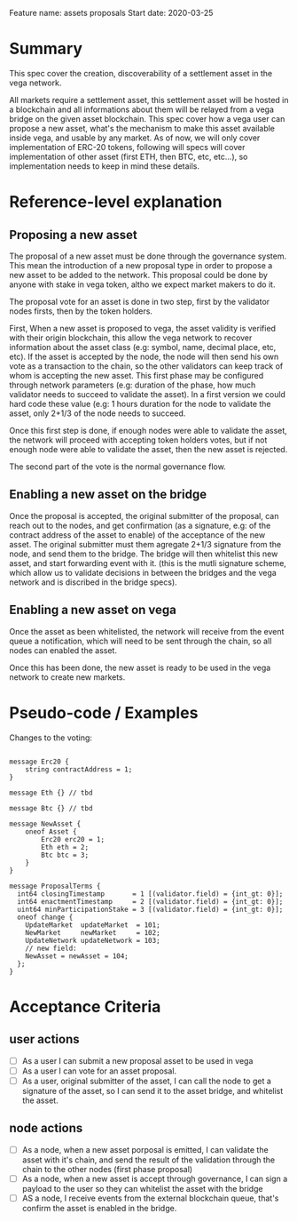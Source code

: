 Feature name: assets proposals
Start date: 2020-03-25

# Summary
This spec cover the creation, discoverability of a settlement asset in the vega network.

All markets require a settlement asset, this settlement asset will be hosted in a blockchain and all informations about them will be relayed from a vega bridge on the given asset blockchain.
This spec cover how a vega user can propose a new asset, what's the mechanism to make this asset available inside vega, and usable by any market.
As of now, we will only cover implementation of ERC-20 tokens, following will specs will cover implementation of other asset (first ETH, then BTC, etc, etc...), so implementation needs to keep in mind these details.

# Reference-level explanation

## Proposing a new asset

The proposal of a new asset must be done through the governance system.
This mean the introduction of a new proposal type in order to propose a new asset to be added to the network.
This proposal could be done by anyone with stake in vega token, altho we expect market makers to do it.

The proposal vote for an asset is done in two step, first by the validator nodes firsts, then by the token holders.

First, When a new asset is proposed to vega, the asset validity is verified with their origin blockchain, this allow the vega network to recover information about the asset class (e.g: symbol, name, decimal place, etc, etc).
If the asset is accepted by the node, the node will then send his own vote as a transaction to the chain, so the other validators can keep track of whom is accepting the new asset.
This first phase may be configured through network parameters (e.g: duration of the phase, how much validator needs to succeed to validate the asset).
In a first version we could hard code these value (e.g: 1 hours duration for the node to validate the asset, only 2+1/3 of the node needs to succeed.

Once this first step is done, if enough nodes were able to validate the asset, the network will proceed with accepting token holders votes, but if not enough node were able to validate the asset, then the new asset is rejected.

The second part of the vote is the normal governance flow.

## Enabling a new asset on the bridge

Once the proposal is accepted, the original submitter of the proposal, can reach out to the nodes, and get confirmation (as a signature, e.g: of the contract address of the asset to enable) of the acceptance of the new asset.
The original submitter must them agregate 2+1/3 signature from the node, and send them to the bridge. The bridge will then whitelist this new asset, and start forwarding event with it.
(this is the mutli signature scheme, which allow us to validate decisions in between the bridges and the vega network and is discribed in the bridge specs).

## Enabling a new asset on vega

Once the asset as been whitelisted, the network will receive from the event queue a notification, which will need to be sent through the chain, so all nodes can enabled the asset.

Once this has been done, the new asset is ready to be used in the vega network to create new markets.

# Pseudo-code / Examples

Changes to the voting:

```

message Erc20 {
	string contractAddress = 1;
}

message Eth {} // tbd

message Btc {} // tbd

message NewAsset {
	oneof Asset {
		Erc20 erc20 = 1;
		Eth eth = 2;
		Btc btc = 3;
	}
}

message ProposalTerms {
  int64 closingTimestamp       = 1 [(validator.field) = {int_gt: 0}];
  int64 enactmentTimestamp     = 2 [(validator.field) = {int_gt: 0}];
  uint64 minParticipationStake = 3 [(validator.field) = {int_gt: 0}];
  oneof change {
    UpdateMarket  updateMarket  = 101;
    NewMarket     newMarket     = 102;
    UpdateNetwork updateNetwork = 103;
	// new field:
	NewAsset = newAsset = 104;
  };
}
```

# Acceptance Criteria

## user actions

- [ ] As a user I can submit a new proposal asset to be used in vega
- [ ] As a user I can vote for an asset proposal.
- [ ] As a user, original submitter of the asset, I can call the node to get a signature of the asset, so I can send it to the asset bridge, and whitelist the asset.

## node actions

- [ ] As a node, when a new asset porposal is emitted, I can validate the asset with it's chain, and send the result of the validation through the chain to the other nodes (first phase proposal)
- [ ] As a node, when a new asset is accept through governance, I can sign a payload to the user so they can whitelist the asset with the bridge
- [ ] AS a node, I receive events from the external blockchain queue, that's confirm the asset is enabled in the bridge.
